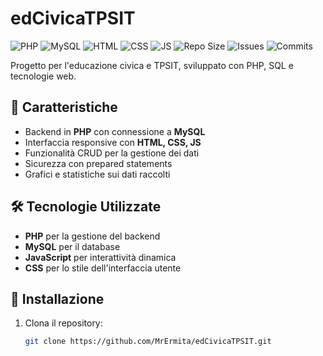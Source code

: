 # edCivicaTPSIT

![PHP](https://img.shields.io/badge/PHP-7.4%2B-blue?logo=php)
![MySQL](https://img.shields.io/badge/MySQL-5.7%2B-orange?logo=mysql)
![HTML](https://img.shields.io/badge/HTML-5-red?logo=html5)
![CSS](https://img.shields.io/badge/CSS-3-blue?logo=css3)
![JS](https://img.shields.io/badge/JavaScript-ES6-yellow?logo=javascript)
![Repo Size](https://img.shields.io/github/repo-size/MrErmita/edCivicaTPSIT)
![Issues](https://img.shields.io/github/issues/MrErmita/edCivicaTPSIT)
![Commits](https://img.shields.io/github/commit-activity/m/MrErmita/edCivicaTPSIT)

Progetto per l'educazione civica e TPSIT, sviluppato con PHP, SQL e tecnologie web.

## 📌 Caratteristiche
- Backend in **PHP** con connessione a **MySQL**
- Interfaccia responsive con **HTML, CSS, JS**
- Funzionalità CRUD per la gestione dei dati
- Sicurezza con prepared statements
- Grafici e statistiche sui dati raccolti

## 🛠️ Tecnologie Utilizzate
- **PHP** per la gestione del backend
- **MySQL** per il database
- **JavaScript** per interattività dinamica
- **CSS** per lo stile dell'interfaccia utente

## 🚀 Installazione
1. Clona il repository:
   ```sh
   git clone https://github.com/MrErmita/edCivicaTPSIT.git
